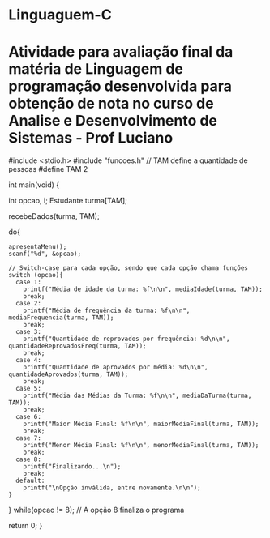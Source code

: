 # Linguaguem-C
# Atividade para avaliação final da matéria de Linguagem de programação desenvolvida para obtenção de  nota no curso de Analise e Desenvolvimento de Sistemas - Prof Luciano



#include <stdio.h>
#include "funcoes.h"
// TAM define a quantidade de pessoas
#define TAM 2

int main(void) {

  int opcao, i;
  Estudante turma[TAM];

  recebeDados(turma, TAM);

  do{
    
    apresentaMenu();
    scanf("%d", &opcao);

    // Switch-case para cada opção, sendo que cada opção chama funções
    switch (opcao){
      case 1:
        printf("Média de idade da turma: %f\n\n", mediaIdade(turma, TAM));
        break;
      case 2:
        printf("Média de frequência da turma: %f\n\n", mediaFrequencia(turma, TAM));
        break;
      case 3:
        printf("Quantidade de reprovados por frequência: %d\n\n", quantidadeReprovadosFreq(turma, TAM));
        break;
      case 4:
        printf("Quantidade de aprovados por média: %d\n\n", quantidadeAprovados(turma, TAM));
        break;
      case 5:
        printf("Média das Médias da Turma: %f\n\n", mediaDaTurma(turma, TAM));
        break;
      case 6:
        printf("Maior Média Final: %f\n\n", maiorMediaFinal(turma, TAM));
        break;
      case 7:
        printf("Menor Média Final: %f\n\n", menorMediaFinal(turma, TAM));
        break;
      case 8:
        printf("Finalizando...\n");
        break;
      default:
        printf("\nOpção inválida, entre novamente.\n\n");
    }

  } while(opcao != 8); // A opção 8 finaliza o programa
  
  return 0;
}
